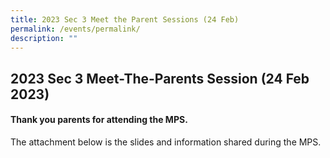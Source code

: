 ```yaml
---
title: 2023 Sec 3 Meet the Parent Sessions (24 Feb)
permalink: /events/permalink/
description: ""
---
```


## 2023 Sec 3 Meet-The-Parents Session (24 Feb 2023)

#### Thank you parents for attending the MPS.

The attachment below is the slides and information shared during the MPS.